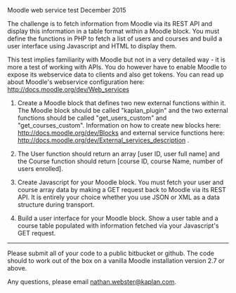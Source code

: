 Moodle web service test
December 2015
 
The challenge is to fetch information from Moodle via its REST API and display this information in a table format within a Moodle block.  You must define the functions in PHP to fetch a list of users and courses and build a user interface using Javascript and HTML to display them.
 
This test implies familiarity with Moodle but not in a very detailed way - it is more a test of working with APIs.  You do however have to enable Moodle to expose its webservice data to clients and also get tokens.   You can read up about Moodle's webservice configuration here: http://docs.moodle.org/dev/Web_services
 
1. Create a Moodle block that defines two new external functions within it.  The Moodle block should be called "kaplan_plugin" and the two external functions should be called "get_users_custom" and "get_courses_custom".
Information on how to create new blocks here: http://docs.moodle.org/dev/Blocks  and external service functions here: http://docs.moodle.org/dev/External_services_description .
 
2. The User function should return an array [user ID, user full name] and the Course function should return [course ID, course Name, number of users enrolled].
 
3. Create Javascript for your Moodle block.  You must fetch your user and course array data by making a GET request back to Moodle via its REST API.  It is entirely your choice whether you use JSON or XML as a data structure during transport.
 
4. Build a user interface for your Moodle block.  Show a user table and a course table populated with information fetched via your Javascript's GET request.
 
----
 
Please submit all of your code to a public bitbucket or github. The code should to work out of the box on a vanilla Moodle installation version 2.7 or above. 

Any questions, please email nathan.webster@kaplan.com.